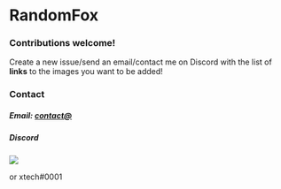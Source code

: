# RandomFox

### Contributions welcome!

Create a new issue/send an email/contact me on Discord with the list of **links** to the images you want to be added!

### Contact

##### Email: [contact@](mailto:)

##### Discord

[<img src="#">](https://x-bot.app/discord)

or xtech#0001
